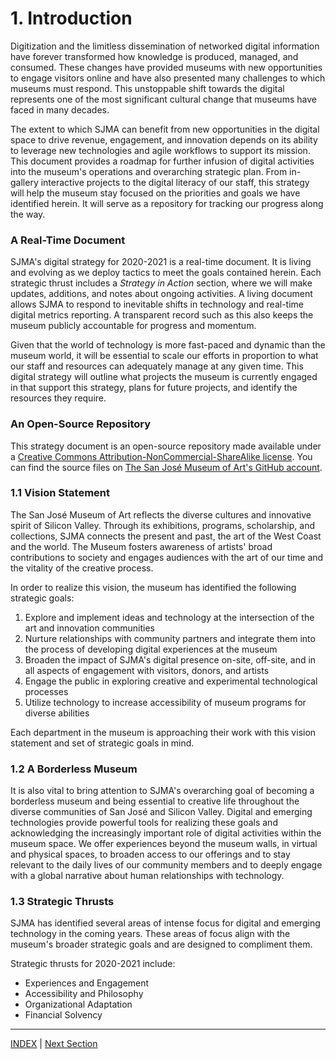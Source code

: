 # 1. Introduction

Digitization and the limitless dissemination of networked digital information have forever transformed how knowledge is produced, managed, and consumed. These changes have provided museums with new opportunities to engage visitors online and have also presented many challenges to which museums must respond. This unstoppable shift towards the digital represents one of the most significant cultural change that museums have faced in many decades.

The extent to which SJMA can benefit from new opportunities in the digital space to drive revenue, engagement, and innovation depends on its ability to leverage new technologies and agile workflows to support its mission. This document provides a roadmap for further infusion of digital activities into the museum's operations and overarching strategic plan. From in-gallery interactive projects to the digital literacy of our staff, this strategy will help the museum stay focused on the priorities and goals we have identified herein. It will serve as a repository for tracking our progress along the way.

### A Real-Time Document

SJMA's digital strategy for 2020-2021 is a real-time document. It is living and evolving as we deploy tactics to meet the goals contained herein. Each strategic thrust includes a *Strategy in Action* section, where we will make updates, additions, and notes about ongoing activities. A living document allows SJMA to respond to inevitable shifts in technology and real-time digital metrics reporting. A transparent record such as this also keeps the museum publicly accountable for progress and momentum.

Given that the world of technology is more fast-paced and dynamic than the museum world, it will be essential to scale our efforts in proportion to what our staff and resources can adequately manage at any given time. This digital strategy will outline what projects the museum is currently engaged in that support this strategy, plans for future projects, and identify the resources they require.

### An Open-Source Repository

This strategy document is an open-source repository made available under a [Creative Commons Attribution-NonCommercial-ShareAlike license](http://creativecommons.org/licenses/by-nc-sa/4.0/). You can find the source files on [The San José Museum of Art's GitHub account](XXXXX).

### 1.1 Vision Statement

The San José Museum of Art reflects the diverse cultures and innovative spirit of Silicon Valley. Through its exhibitions, programs, scholarship, and collections, SJMA connects the present and past, the art of the West Coast and the world. The Museum fosters awareness of artists' broad contributions to society and engages audiences with the art of our time and the vitality of the creative process.

In order to realize this vision, the museum has identified the following strategic goals:

1. Explore and implement ideas and technology at the intersection of the art and innovation communities
2. Nurture relationships with community partners and integrate them into the process of developing digital experiences at the museum
3. Broaden the impact of SJMA's digital presence on-site, off-site, and in all aspects of engagement with visitors, donors, and artists
4. Engage the public in exploring creative and experimental technological processes
5. Utilize technology to increase accessibility of museum programs for diverse abilities

Each department in the museum is approaching their work with this vision statement and set of strategic goals in mind.

### 1.2 A Borderless Museum

It is also vital to bring attention to SJMA's overarching goal of becoming a borderless museum and being essential to creative life throughout the diverse communities of San José and Silicon Valley. Digital and emerging technologies provide powerful tools for realizing these goals and acknowledging the increasingly important role of digital activities within the museum space. We offer experiences beyond the museum walls, in virtual and physical spaces, to broaden access to our offerings and to stay relevant to the daily lives of our community members and to deeply engage with a global narrative about human relationships with technology.

### 1.3 Strategic Thrusts

SJMA has identified several areas of intense focus for digital and emerging technology in the coming years. These areas of focus align with the museum's broader strategic goals and are designed to compliment them.

Strategic thrusts for 2020-2021 include:

* Experiences and Engagement
* Accessibility and Philosophy
* Organizational Adaptation
* Financial Solvency

-----

[INDEX](index.md) | [Next Section](02_Experiences_and_Engagement.md)
